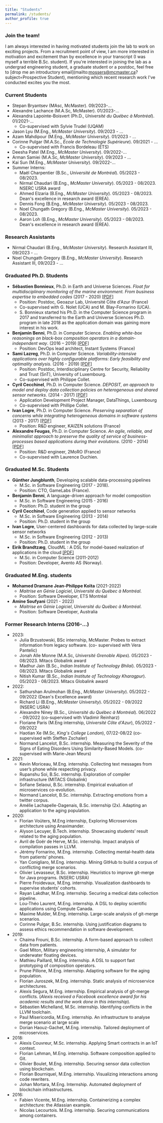 ```yaml
---
title: "Students"
permalink: /students/
author_profile: true
---
```


### Join the team!

I am always interested in having motivated students join the lab to work on exciting projects. From a recruitment point of view, I am more interested in motivation and excitement than by excellence in your transcript (I was myself a terrible B.Sc. student). If you're interested in joining the lab as a undergrad engineering student, a graduate student or a postdoc, feel free to [drop me an introductory email](mailto:mossers@mcmaster.ca?subject=Prospective Student), mentioning which recent research work I've conducted excites you the most. 


### Current Students

  - Stepan Bryantsev (MAsc, McMaster). 09/2023-...
  - Alexandre Lachance (M.A.Sc, McMaster). 01/2023-...
  - Alexandra Lapointe-Boisvert (Ph.D., _Université du Québec à Montréal_). 01/2021-...
    - Co-supervised with Sylvie Trudel (UQAM)
  - Jason Lyu (M.Eng., _McMaster University_). 09/2023 - ...
  - Azam Mahdipour (M.Eng., _McMaster University_). 01/2023 - ...
  - Corinne Pulgar (M.A.Sc., _École de Technologie Supérieure_). 09/2021 - ...
    - Co-supervised with Francis Bordeleau (ETS)
  - Deesha Patel (M.Eng., _McMaster University_). 09/2022-...
  - Arman Samiei (M.A.Sc, _McMaster University_). 09/2023 - ...
  - Kai Sun (M.Eng., _McMaster University_). 09/2022-...
  - Summer Interns:
    - Maël Charpentier (B.Sc., _Université de Montréal_). 05/2023 - 08/2023.
    - Nirmal Chaudari (B.Eng., _McMaster University_). 05/2023 - 08/2023. NSERC USRA award 
    - Ahmed Elzaria (B.Eng., _McMaster University_). 05/2023 - 08/2023. Dean's excellence in research award (EREA).
    - Dennis Fong (B.Eng., _McMaster University_). 05/2023 - 08/2023.
    - Noel Chungath Gregory (B.Eng., _McMaster University_). 05/2023 - 08/2023.
    - Aaron Loh (B.Eng., _McMaster University_). 05/2023 - 08/2023. Dean's excellence in research award (EREA).

### Research Assistants

  - Nirmal Chaudari (B.Eng., _McMaster University_). Research Assistant III, 09/2023 - ... 
  - Noel Chungath Gregory (B.Eng., _McMaster University_). Research Assistant III, 09/2023 - ...


    
### Graduated Ph.D. Students

  -	**Sébastien Bonnieux**, Ph.D. in Earth and Universe Sciences. _Float for multidisciplinary monitoring of the marine environment. From business expertise to embedded codes_ (2017 - 2020) [[PDF]](https://tel.archives-ouvertes.fr/tel-03197915?lang=en)
    - Position: Postdoc, Geoazur Lab, Université Côte d'Azur (France)
    - Co-supervised with G. Nolet (UCA) and M. Blay-Fornarino (UCA). 
    -	S. Bonnieux started his Ph.D. in the Computer Science program in 2017 and transferred to the Earth and Universe Sciences Ph.D. program in late 2018 as the application domain was gaining more interest in his work.
  - **Benjamin Benni**, Ph.D. in Computer Science. _Enabling white-box reasonings on black-box composition operators in a domain-independent way_. (2016 – 2019) [[PDF]](https://tel.archives-ouvertes.fr/tel-02495825?lang=en)
    - Position: DevOps lead architect, Instant Systems (France)
  - **Sami Lazreg**, Ph.D. in Computer Science. _Variability-intensive applications over highly configurable platforms: Early feasibility and optimality analysis_. (2016 - 2019) [[PDF]](https://tel.archives-ouvertes.fr/tel-03197885?lang=en)
    - Position: Postdoc, Interdisciplinary Centre for Security, Reliability and Trust (SnT), University of Luxembourg.
    - Co-supervised with Philippe Collet. 
  - **Cyril Cecchinel**, Ph.D. in Computer Science. _DEPOSIT, an approach to model and deploy data collection policies on heterogeneous and shared sensor networks_. (2014 - 2017) [[PDF]](https://tel.archives-ouvertes.fr/tel-01703857?lang=en)
    - Application Development Project Manager, DataThings, Luxembourg
    - Co-supervised with Phillipe Collet. 
  - **Ivan Logre**, Ph.D. in Computer Science. _Preserving separation of concerns while integrating heterogeneous domains in software systems_ (2013 - 2017) [[PDF]](https://tel.archives-ouvertes.fr/tel-01627624?lang=en)
    - Position: R&D engineer, KAIZEN solutions (France)
  - **Alexandre Feugas**, Ph.D. in Computer Science. _An agile, reliable, and minimalist approach to preserve the quality of service of business-processes based applications during their evolutions_. (2010 - 2014) [[PDF]](https://tel.archives-ouvertes.fr/tel-01073193?lang=en)
    - Position: R&D engineer, 2MoRO (France)
    - Co-supervised with Laurence Duchien. 


### Graduated M.Sc. Students

  - **Günther Jungblunth**, Developing scalable data-processing pipelines
    - M.Sc. in Software Engineering (2017 - 2018).
    - Position: CTO, GameLabs (France).
  - **Benjamin Benni**, A language-driven approach for model composition
    - M.Sc. in Software Engineering (2015 - 2016)
    - Position: Ph.D. student in the group
  - **Cyril Cecchinel**, Code generation applied to sensor networks
    - M.Sc. in Software Engineering (2013 - 2014)
    - Position:  Ph.D. student in the group
  - **Ivan Logre**, User-centered dashboards for data collected by large-scale sensor networks
    - M.Sc. in Software Engineering (2012 - 2013)
    - Position: Ph.D. student in the group
  - **Eirik Brandtzæg**, CloudML : A DSL for model-based realization of applications in the cloud [[PDF]](https://www.duo.uio.no/handle/10852/34894?locale-attribute=en)
    - M.Sc. in Computer Science (2011-2012) 
    - Position: Developer, Avento AS (Norway).


### Graduated M.Eng. students

  - **Mohamed Dramane Jean-Philippe Koïta** (2021-2022)
    - _Maitrise en Génie Logiciel_, _Université du Québec à Montréal_.
    - Position: Software Developer, ETS Montréal
  - **Amine Soufyani** (2021 - 2022)
    - _Maitrise en Génie Logiciel_, _Université du Québec à Montréal_.
    - Position: Software Developer, Australia

### Former Research Interns (2016-...)

- 2023:
  - Julia Brzustowski, BSc internship, McMaster. Probes to extract information from legacy software. (co- supervised with Vera Pantelic)
  - Jonah Alle Monne (M.A.Sc, _Université Grenoble Alpes_). 05/2023 - 08/2023. Mitacs Globalink award
  - Madhur Jain (B.Sc., _Indian Institute of Technology Bhilai_). 05/2023 - 08/2023. Mitacs Globalink award
  - Nitish Kumar (B.Sc., _Indian Institute of Technology Kharagpur_). 05/2023 - 08/2023. Mitacs Globalink award
- 2022:
  - Sathurshan Arulmohan (B.Eng., _McMaster University_). 05/2022 - 09/2022 (Dean's Excellence award)
  - Richard Li (B.Eng., _McMaster University_). 05/2022 - 09/2022 (NSERC USRA)
  - Alexandre Niney (B.Sc., _Université du Québec à Montréal_). 06/2022 - 09/2022 (co-supervised with Vladimir Reinharz)
  - Floriane Paris (M.Eng internship, _Université Côte d'Azur_), 05/2022 - 09/2022
  - Haotian Xe (M.Sc, _King's College London_), 07/22-08/22 (co-supervised with Steffen Zschaler)
  - Normand Lancelot, B.Sc. internship. Measuring the Severity of the Signs of Eating Disorders Using Similarity-Based Models. (co-supervised with Marie-Jean Meurs)
- 2021:
  - Kevin Moriceau, M.Eng. internship. Collecting text messages from user’s phone while respecting privacy.
  - Rupanshu Soi, B.Sc. internship. Exploration of compiler infrastructure (MITACS Globalink)
  - Sofiane Selaoui, B.Sc. internship. Empirical evaluation of microservices co-evolution.
  - Normand Lancelot, B.Sc. internship. Extracting emotions from a twitter corpus.
  - Amélie Lachapelle-Dagenais, B.Sc. internship (2x). Adapting an application to the aging population.
- 2020:
  - Florian Voüters, M.Eng internship, Exploring Microservices architecture using Anaximander.
  - Alyson Lecuyer, B.Tech. internship. Showcasing students’ result related to the aging population.
  - Avril de Goër de Herve, M.Sc. internship. Impact analysis of compilation passes in LLVM.
  - Jérémy Fornarino, M.Eng. internship. Collecting mental-health data from patients’ phones.
  - Yan Conigliaro, M.Eng. internship. Mining GitHub to build a corpus of conflicting merge scenarios. 
  - Olivier Levasseur, B.Sc. internship. Heuristics to improve git-merge for Java programs. (NSERC USRA)
  - Pierre Froidevaux, M.Eng. internship. Visualization dashboards to supervise students’ cohorts.
  - Rayan Lakdhar, M.Eng. internship. Securing a medical data collection pipeline.
  - Lou-Théo Laurent, M.Eng. internship. A DSL to deploy scientific applications using Compute Canada.
  - Maxime Mulder, M.Eng. internship. Large-scale analysis of git-merge scenarios.
  - Corinne Pulgar, B.Sc. internship. Using justification diagrams to assess ethics recommendation in software development.
- 2019:
  - Chaima Frouni, B.Sc. internship. A form-based approach to collect data from patients. 
  - Gael Miton, Military engineering internship, A simulator for underwater floating devices.
  - Mathieu Paillard, M.Eng. internship. A DSL to support fast prototyping of composition operators.
  - Prune Pillone, M.Eng. internship. Adapting software for the aging population.
  - Florian Juroszek, M.Eng. internship. Static analysis of microservice architectures.
  - Alexis Segura, M.Eng. internship. Empirical analysis of git-merge conflicts. (_Alexis received a Facebook excellence award for his academic results and the work done in this internship_).
  - Sébastien Michelland, M.Sc. internship. Identifying conflicts in the LLVM toolchain.
  - Paul Misericordia, M.Eng. internship. An infrastructure to analyse merge scenario at large scale
  - Dorian Haouz-Gachet, M.Eng. internship. Tailored deployment of microservices.
- 2018:
  - Alexis Couvreur, M.Sc. internship. Applying Smart contracts in an IoT context.
  - Florian Lehman, M.Eng. internship. Software composition applied to Git.
  - Olivier Boulet, M.Eng. internship. Securing sensor data collection using blockchain.
  - Florian Bourniquel, M.Eng. internship. Visualizing interactions among code rewriters.
  - Johan Mortara, M.Eng. Internship. Automated deployment of blockchain infrastructures.
- 2016:
  - Fabien Vicente, M.Eng. internship. Containerizing a complex architecture: the Atlassian example.
  - Nicolas Lecourtois. M.Eng. internship. Securing communications among containers.
